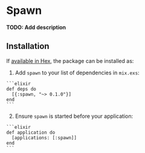 # Spawn

**TODO: Add description**

## Installation

If [available in Hex](https://hex.pm/docs/publish), the package can be installed as:

  1. Add `spawn` to your list of dependencies in `mix.exs`:

    ```elixir
    def deps do
      [{:spawn, "~> 0.1.0"}]
    end
    ```

  2. Ensure `spawn` is started before your application:

    ```elixir
    def application do
      [applications: [:spawn]]
    end
    ```

